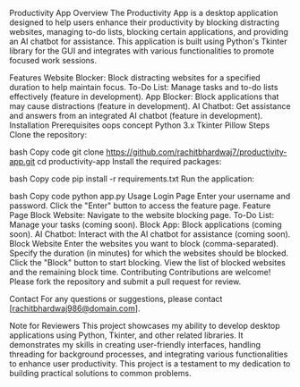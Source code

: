 Productivity App
Overview
The Productivity App is a desktop application designed to help users enhance their productivity by blocking distracting websites, managing to-do lists, blocking certain applications, and providing an AI chatbot for assistance. This application is built using Python's Tkinter library for the GUI and integrates with various functionalities to promote focused work sessions.

Features
Website Blocker: Block distracting websites for a specified duration to help maintain focus.
To-Do List: Manage tasks and to-do lists effectively (feature in development).
App Blocker: Block applications that may cause distractions (feature in development).
AI Chatbot: Get assistance and answers from an integrated AI chatbot (feature in development).
Installation
Prerequisites
oops concept
Python 3.x
Tkinter
Pillow
Steps
Clone the repository:

bash
Copy code
git clone https://github.com/rachitbhardwaj7/productivity-app.git
cd productivity-app
Install the required packages:

bash
Copy code
pip install -r requirements.txt
Run the application:

bash
Copy code
python app.py
Usage
Login Page
Enter your username and password.
Click the "Enter" button to access the feature page.
Feature Page
Block Website: Navigate to the website blocking page.
To-Do List: Manage your tasks (coming soon).
Block App: Block applications (coming soon).
AI Chatbot: Interact with the AI chatbot for assistance (coming soon).
Block Website
Enter the websites you want to block (comma-separated).
Specify the duration (in minutes) for which the websites should be blocked.
Click the "Block" button to start blocking.
View the list of blocked websites and the remaining block time.
Contributing
Contributions are welcome! Please fork the repository and submit a pull request for review.


Contact
For any questions or suggestions, please contact [rachitbhardwaj986@domain.com].

Note for Reviewers
This project showcases my ability to develop desktop applications using Python, Tkinter, and other related libraries. It demonstrates my skills in creating user-friendly interfaces, handling threading for background processes, and integrating various functionalities to enhance user productivity. This project is a testament to my dedication to building practical solutions to common problems.

